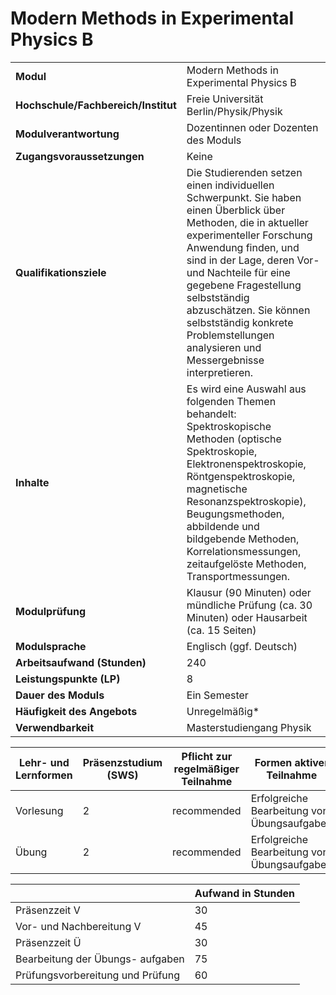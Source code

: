 # Modern Methods in Experimental Physics B
|                                    |   |
|------------------------------------|---|
|**Modul**                           | Modern Methods in Experimental Physics B |
|**Hochschule/Fachbereich/Institut** | Freie Universität Berlin/Physik/Physik |
|**Modulverantwortung**              | Dozentinnen oder Dozenten des Moduls |
|**Zugangsvoraussetzungen**          | Keine |
|**Qualifikationsziele**             | Die Studierenden setzen einen individuellen Schwerpunkt. Sie haben einen Überblick über Methoden, die in aktueller experimenteller Forschung Anwendung finden, und sind in der Lage, deren Vor- und Nachteile für eine gegebene Fragestellung selbstständig abzuschätzen. Sie können selbstständig konkrete Problemstellungen analysieren und Messergebnisse interpretieren. |
|**Inhalte**                         | Es wird eine Auswahl aus folgenden Themen behandelt: Spektroskopische Methoden (optische Spektroskopie, Elektronenspektroskopie, Röntgenspektroskopie, magnetische Resonanzspektroskopie), Beugungsmethoden, abbildende und bildgebende Methoden, Korrelationsmessungen, zeitaufgelöste Methoden, Transportmessungen. |
|**Modulprüfung**                    | Klausur (90 Minuten) oder mündliche Prüfung (ca. 30 Minuten) oder Hausarbeit (ca. 15 Seiten) |
|**Modulsprache**                    | Englisch (ggf. Deutsch) |
|**Arbeitsaufwand (Stunden)**        | 240 |
|**Leistungspunkte (LP)**            | 8 |
|**Dauer des Moduls**                | Ein Semester |
|**Häufigkeit des Angebots**         | Unregelmäßig* |
|**Verwendbarkeit**                  | Masterstudiengang Physik |

| Lehr- und Lernformen | Präsenzstudium <br> (SWS) | Pflicht zur regelmäßiger Teilnahme | Formen aktiver Teilnahme |
| ---------------------|---------------------------|------------------------------------|------------------------- |
| Vorlesung            | 2                         | recommended                        | Erfolgreiche Bearbeitung von Übungsaufgaben |
| Übung                | 2                         | recommended                        | Erfolgreiche Bearbeitung von Übungsaufgaben |

|   | Aufwand in Stunden |
| - |--------------------|
| Präsenzzeit V                            | 30    |
| Vor- und Nachbereitung V                 | 45    |
| Präsenzzeit Ü                            | 30    |
| Bearbeitung der Übungs- aufgaben         | 75    |
| Prüfungsvorbereitung und Prüfung         | 60    |
